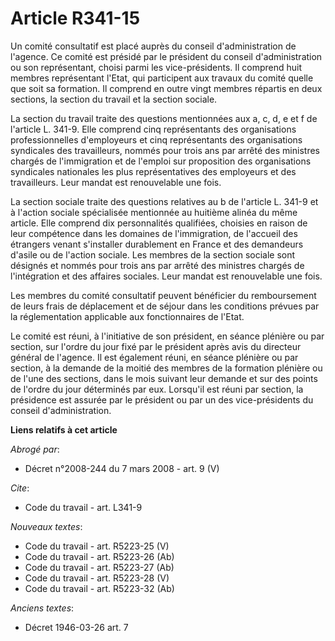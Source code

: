 # Article R341-15

Un comité consultatif est placé auprès du conseil d'administration de l'agence. Ce comité est présidé par le président du
conseil d'administration ou son représentant, choisi parmi les vice-présidents. Il comprend huit membres représentant l'Etat,
qui participent aux travaux du comité quelle que soit sa formation. Il comprend en outre vingt membres répartis en deux
sections, la section du travail et la section sociale.

La section du travail traite des questions mentionnées aux a, c, d, e et f de l'article L. 341-9. Elle comprend cinq
représentants des organisations professionnelles d'employeurs et cinq représentants des organisations syndicales des
travailleurs, nommés pour trois ans par arrêté des ministres chargés de l'immigration et de l'emploi sur proposition des
organisations syndicales nationales les plus représentatives des employeurs et des travailleurs. Leur mandat est renouvelable
une fois.

La section sociale traite des questions relatives au b de l'article L. 341-9 et à l'action sociale spécialisée mentionnée au
huitième alinéa du même article. Elle comprend dix personnalités qualifiées, choisies en raison de leur compétence dans les
domaines de l'immigration, de l'accueil des étrangers venant s'installer durablement en France et des demandeurs d'asile ou
de l'action sociale. Les membres de la section sociale sont désignés et nommés pour trois ans par arrêté des ministres
chargés de l'intégration et des affaires sociales. Leur mandat est renouvelable une fois.

Les membres du comité consultatif peuvent bénéficier du remboursement de leurs frais de déplacement et de séjour dans les
conditions prévues par la réglementation applicable aux fonctionnaires de l'Etat.

Le comité est réuni, à l'initiative de son président, en séance plénière ou par section, sur l'ordre du jour fixé par le
président après avis du directeur général de l'agence. Il est également réuni, en séance plénière ou par section, à la
demande de la moitié des membres de la formation plénière ou de l'une des sections, dans le mois suivant leur demande et sur
des points de l'ordre du jour déterminés par eux. Lorsqu'il est réuni par section, la présidence est assurée par le président
ou par un des vice-présidents du conseil d'administration.

**Liens relatifs à cet article**

_Abrogé par_:

  - Décret n°2008-244 du 7 mars 2008 - art. 9 (V)

_Cite_:

  - Code du travail - art. L341-9

_Nouveaux textes_:

  - Code du travail - art. R5223-25 (V)
  - Code du travail - art. R5223-26 (Ab)
  - Code du travail - art. R5223-27 (Ab)
  - Code du travail - art. R5223-28 (V)
  - Code du travail - art. R5223-32 (Ab)

_Anciens textes_:

  - Décret  1946-03-26 art. 7
